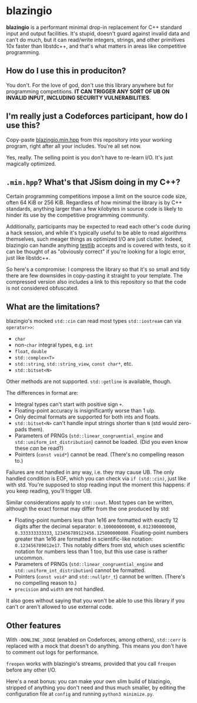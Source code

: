 # blazingio

**blazingio** is a performant minimal drop-in replacement for C++ standard input and output facilities. It's stupid, doesn't guard against invalid data and can't do much, but it can read/write integers, strings, and other primitives 10x faster than libstdc++, and that's what matters in areas like competitive programming.


## How do I use this in produciton?

You don't. For the love of god, don't use this library anywhere but for programming competitions. **IT CAN TRIGGER ANY SORT OF UB ON INVALID INPUT, INCLUDING SECURITY VULNERABILITIES**.


## I'm really just a Codeforces participant, how do I use this?

Copy-paste [blazingio.min.hpp](blazingio.min.hpp) from this repository into your working program, right after all your includes. You're all set now.

Yes, really. The selling point is you don't have to re-learn I/O. It's just magically optimized.


## `.min.hpp`? What's that JSism doing in my C++?

Certain programming competitions impose a limit on the source code size, often 64 KiB or 256 KiB. Regardless of how minimal the library is by C++ standards, anything larger than a few kilobytes in source code is likely to hinder its use by the competitive programming community.

Additionally, participants may be expected to read each other's code during a hack session, and while it's typically useful to be able to read algorithms themselves, such meager things as optimized I/O are just clutter. Indeed, blazingio can handle anything [testlib](https://github.com/MikeMirzayanov/testlib) accepts and is covered with tests, so it can be thought of as "obviously correct" if you're looking for a logic error, just like libstdc++.

So here's a compromise: I compress the library so that it's so small and tidy there are few downsides in copy-pasting it straight to your template. The compressed version also includes a link to this repository so that the code is not considered obfuscated.


## What are the limitations?

blazingio's mocked `std::cin` can read most types `std::iostream` can via `operator>>`:

- `char`
- non-`char` integral types, e.g. `int`
- `float`, `double`
- `std::complex<T>`
- `std::string`, `std::string_view`, `const char*`, etc.
- `std::bitset<N>`

Other methods are not supported. `std::getline` is available, though.

The differences in format are:

- Integral types can't start with positive sign `+`.
- Floating-point accuracy is insignificantly worse than 1 ulp.
- Only decimal formats are supported for both ints and floats.
- `std::bitset<N>` can't handle input strings shorter than `N` (std would zero-pads them).
- Parameters of PRNGs (`std::linear_congruential_engine` and `std::uniform_int_distribution`) cannot be loaded. (Did you even know these *can* be read?)
- Pointers (`const void*`) cannot be read. (There's no compelling reason to.)

Failures are not handled in any way, i.e. they may cause UB. The only handled condition is EOF, which you can check via `if (std::cin)`, just like with std. You're supposed to stop reading input the moment this happens: if you keep reading, you'll trigger UB.

Similar considerations apply to `std::cout`. Most types can be written, although the exact format may differ from the one produced by std:

- Floating-point numbers less than 1e16 are formatted with exactly 12 digits after the decimal separator: `0.100000000000`, `0.012300000000`, `0.333333333333`, `123456789123456.125000000000`. Floating-point numbers greater than 1e16 are formatted in scientific-like notation: `0.123456789012e17`. This notably differs from std, which uses scientific notation for numbers less than 1 too, but this use case is rather uncommon.
- Parameters of PRNGs (`std::linear_congruential_engine` and `std::uniform_int_distribution`) cannot be formatted.
- Pointers (`const void*` and `std::nullptr_t`) cannot be written. (There's no compelling reason to.)
- `precision` and `width` are not handled.

It also goes without saying that you won't be able to use this library if you can't or aren't allowed to use external code.


## Other features

With `-DONLINE_JUDGE` (enabled on Codeforces, among others), `std::cerr` is replaced with a mock that doesn't do anything. This means you don't have to comment out logs for performance.

`freopen` works with blazingio's streams, provided that you call `freopen` before any other I/O.

Here's a neat bonus: you can make your own slim build of blazingio, stripped of anything you don't need and thus much smaller, by editing the configuration file at `config` and running `python3 minimize.py`.
